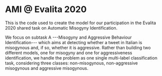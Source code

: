 # AMI @ Evalita 2020
This is the code used to create the model for our participation in the Evalita 2020 shared task on  Automatic Misogyny Identification. 

We focus on subtask A ---Misogyny and  Aggressive Behaviour Identification--- which aims at detecting whether a tweet  in Italian is misogynous and, if so, whether it is aggressive. Rather than  building two different models, one for misogyny and one for aggressiveness identification, we handle the problem as one single multi-label classification 
task, considering three classes: non-misogynous, non-aggressive misogynous and  aggressive misogynous. 
